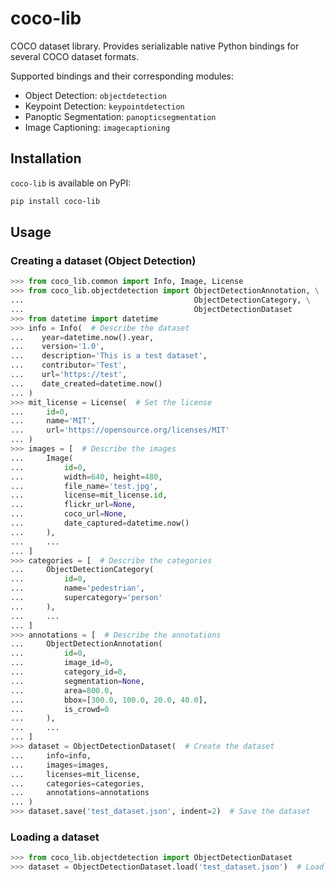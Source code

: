 # coco-lib
COCO dataset library. Provides serializable native Python bindings for several COCO dataset formats.

Supported bindings and their corresponding modules:

- Object Detection: `objectdetection`
- Keypoint Detection: `keypointdetection`
- Panoptic Segmentation: `panopticsegmentation`
- Image Captioning: `imagecaptioning`

## Installation

`coco-lib` is available on PyPI:

``` bash
pip install coco-lib
```

## Usage

### Creating a dataset (Object Detection)

```python
>>> from coco_lib.common import Info, Image, License
>>> from coco_lib.objectdetection import ObjectDetectionAnnotation, \
...                                      ObjectDetectionCategory, \
...                                      ObjectDetectionDataset
>>> from datetime import datetime
>>> info = Info(  # Describe the dataset
...    year=datetime.now().year, 
...    version='1.0', 
...    description='This is a test dataset', 
...    contributor='Test', 
...    url='https://test', 
...    date_created=datetime.now()
... )
>>> mit_license = License(  # Set the license
...     id=0, 
...     name='MIT', 
...     url='https://opensource.org/licenses/MIT'
... )
>>> images = [  # Describe the images
...     Image(
...         id=0, 
...         width=640, height=480, 
...         file_name='test.jpg', 
...         license=mit_license.id,
...         flickr_url=None,
...         coco_url=None,
...         date_captured=datetime.now()
...     ),
...     ...
... ]
>>> categories = [  # Describe the categories
...     ObjectDetectionCategory(
...         id=0,
...         name='pedestrian',
...         supercategory='person'
...     ),
...     ...
... ]
>>> annotations = [  # Describe the annotations
...     ObjectDetectionAnnotation(
...         id=0,
...         image_id=0,
...         category_id=0,
...         segmentation=None,
...         area=800.0,
...         bbox=[300.0, 100.0, 20.0, 40.0],
...         is_crowd=0
...     ),
...     ...
... ]
>>> dataset = ObjectDetectionDataset(  # Create the dataset
...     info=info,
...     images=images,
...     licenses=mit_license,
...     categories=categories,
...     annotations=annotations
... )
>>> dataset.save('test_dataset.json', indent=2)  # Save the dataset
```

### Loading a dataset

```python
>>> from coco_lib.objectdetection import ObjectDetectionDataset
>>> dataset = ObjectDetectionDataset.load('test_dataset.json')  # Load the dataset
```